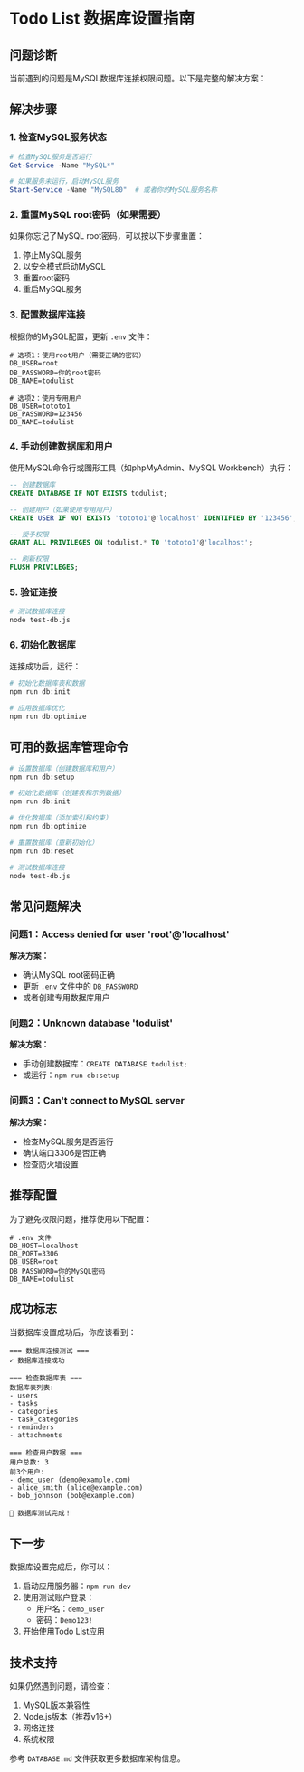 # Todo List 数据库设置指南

## 问题诊断

当前遇到的问题是MySQL数据库连接权限问题。以下是完整的解决方案：

## 解决步骤

### 1. 检查MySQL服务状态

```powershell
# 检查MySQL服务是否运行
Get-Service -Name "MySQL*"

# 如果服务未运行，启动MySQL服务
Start-Service -Name "MySQL80"  # 或者你的MySQL服务名称
```

### 2. 重置MySQL root密码（如果需要）

如果你忘记了MySQL root密码，可以按以下步骤重置：

1. 停止MySQL服务
2. 以安全模式启动MySQL
3. 重置root密码
4. 重启MySQL服务

### 3. 配置数据库连接

根据你的MySQL配置，更新 `.env` 文件：

```env
# 选项1：使用root用户（需要正确的密码）
DB_USER=root
DB_PASSWORD=你的root密码
DB_NAME=todulist

# 选项2：使用专用用户
DB_USER=tototo1
DB_PASSWORD=123456
DB_NAME=todulist
```

### 4. 手动创建数据库和用户

使用MySQL命令行或图形工具（如phpMyAdmin、MySQL Workbench）执行：

```sql
-- 创建数据库
CREATE DATABASE IF NOT EXISTS todulist;

-- 创建用户（如果使用专用用户）
CREATE USER IF NOT EXISTS 'tototo1'@'localhost' IDENTIFIED BY '123456';

-- 授予权限
GRANT ALL PRIVILEGES ON todulist.* TO 'tototo1'@'localhost';

-- 刷新权限
FLUSH PRIVILEGES;
```

### 5. 验证连接

```bash
# 测试数据库连接
node test-db.js
```

### 6. 初始化数据库

连接成功后，运行：

```bash
# 初始化数据库表和数据
npm run db:init

# 应用数据库优化
npm run db:optimize
```

## 可用的数据库管理命令

```bash
# 设置数据库（创建数据库和用户）
npm run db:setup

# 初始化数据库（创建表和示例数据）
npm run db:init

# 优化数据库（添加索引和约束）
npm run db:optimize

# 重置数据库（重新初始化）
npm run db:reset

# 测试数据库连接
node test-db.js
```

## 常见问题解决

### 问题1：Access denied for user 'root'@'localhost'

**解决方案：**
- 确认MySQL root密码正确
- 更新 `.env` 文件中的 `DB_PASSWORD`
- 或者创建专用数据库用户

### 问题2：Unknown database 'todulist'

**解决方案：**
- 手动创建数据库：`CREATE DATABASE todulist;`
- 或运行：`npm run db:setup`

### 问题3：Can't connect to MySQL server

**解决方案：**
- 检查MySQL服务是否运行
- 确认端口3306是否正确
- 检查防火墙设置

## 推荐配置

为了避免权限问题，推荐使用以下配置：

```env
# .env 文件
DB_HOST=localhost
DB_PORT=3306
DB_USER=root
DB_PASSWORD=你的MySQL密码
DB_NAME=todulist
```

## 成功标志

当数据库设置成功后，你应该看到：

```
=== 数据库连接测试 ===
✓ 数据库连接成功

=== 检查数据库表 ===
数据库表列表:
- users
- tasks
- categories
- task_categories
- reminders
- attachments

=== 检查用户数据 ===
用户总数: 3
前3个用户:
- demo_user (demo@example.com)
- alice_smith (alice@example.com)
- bob_johnson (bob@example.com)

🎉 数据库测试完成！
```

## 下一步

数据库设置完成后，你可以：

1. 启动应用服务器：`npm run dev`
2. 使用测试账户登录：
   - 用户名：`demo_user`
   - 密码：`Demo123!`
3. 开始使用Todo List应用

## 技术支持

如果仍然遇到问题，请检查：

1. MySQL版本兼容性
2. Node.js版本（推荐v16+）
3. 网络连接
4. 系统权限

参考 `DATABASE.md` 文件获取更多数据库架构信息。